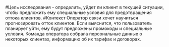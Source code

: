 #Цель исследования - определить, уйдет ли клиент в текущей ситуации, чтобы предложить ему специальные условия для предотвращения оттока клиентов.
#Контекст
Оператор связи хочет научиться прогнозировать отток клиентов. Если выяснится, что пользователь планирует уйти, ему будут предложены промокоды и специальные условия. Команда оператора собрала персональные данные о некоторых клиентах, информацию об их тарифах и договорах.

